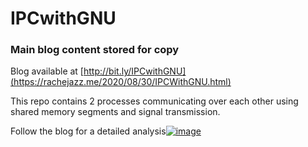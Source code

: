 # IPCwithGNU

### Main blog content stored for copy

Blog available at [http://bit.ly/IPCwithGNU](https://rachejazz.me/2020/08/30/IPCWithGNU.html)

This repo contains 2 processes communicating over each other using shared memory segments and signal transmission.

Follow the blog for a detailed analysis[![image](https://user-images.githubusercontent.com/42383989/91661607-b9e90080-eafa-11ea-9ffd-efa7e78e2575.png)](url)
